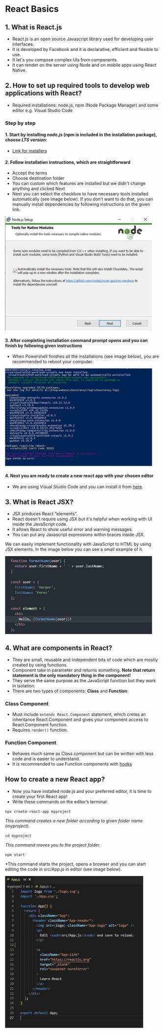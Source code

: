 # React Basics

## 1. What is React.js

- React.js is an open source Javascript library used for developing user interfaces.
- It is developed by Facebook and it is declarative, efficient and flexible to use.
- It let's you compose complex UIs from components.
- It can render on the server using Node and on mobile apps using React Native.

## 2.  How to set up required tools to develop web applications with React?

 - Required installations: node.js, npm (Node Package Manager) and some editor e.g. Visual Studio Code

### Step by step

#### 1. Start by installing *node.js* (npm is included in the installation package), choose *LTS version*:
   - [Link for installers](https://nodejs.org/en/download/)

#### 2. Follow installation instructions, which are straightforward 
   - Accept the terms
   - Choose destination folder
   - You can custom which features are installed but we didn't change anything and clicked Next
   - Next you can select the checkbox to have necessary tools installed automatically (see image below). If you don’t want to do that, you can manually install dependencies by following instructions on the given link. 
    
![Install tools](/pics/install_tools.png)

#### 3. After completing installation command prompt opens and you can finish by following given instructions
   - When Powershell finishes all the installations (see image below), you are recommended to reboot your computer.

![Powershell](/pics/powershell.png)

#### 4. Next you are ready to create a new react app with your chosen editor
   - We are using Visual Studio Code and you can install it from [here](https://code.visualstudio.com).

## 3. What is React JSX?

-  JSX produces React “elements”.
-  React doesn't require using JSX but it's helpful when working with UI inside the JavaScript code.
-  It allows React to show useful error and warning messages.
-  You can put any Javascript expressions within braces inside JSX.

We can easily implement functionality with JavaScript to HTML by using JSX elements. In the image below you can see a small example of it. 

![JSX](/pics/jsx_example.png)

## 4. What are components in React?

- They are small, reusable and independent bits of code which are mostly created by using functions.
- Component take in parameter and returns something. **Note that return statement is the only mandatory thing in the component!**
- They serve the same purpose as the JavaScript function but they work in isolation.
- There are two types of components: **Class** and **Function**:

### Class Component

- Must include `extends React.Component` statement, which cretes an inheritance React.Component and gives your component access to React.Component function.
- Requires `render()` function.

### Function Component

- Behaves much same as Class component but can be written with less code and is easier to understand.
- It is recommended to use Function components with [hooks](https://github.com/jenhakk/React.js_Fundamentals/blob/main/Hooks.md)

## How to create a new React app?

- Now you have installed node.js and your preferred editor, it is time to create your first React app!
- Write these commands on the editor’s terminal:

`npx create-react-app myproject` 
  
*This command creates a new folder according to given folder name (myproject).*  
  
`cd myproject`  
  
*This command moves you to the project folder.*  
  
`npm start`  
    
*This command starts the project, opens a browser and you can start editing the code in src/App.js in editor (see image below).
  
    
![First App](/pics/first_app.png)
